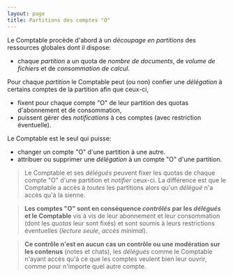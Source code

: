 ```yaml
---
layout: page
title: Partitions des comptes "O"
---
```


Le Comptable procède d'abord à un _découpage en partitions_ des ressources globales dont il dispose:
- chaque _partition_ a un quota de _nombre de documents_, de _volume de fichiers_ et de _consommation de calcul_.

Pour chaque _partition_ le Comptable peut (ou non) confier une _délégation_ à certains comptes de la partition afin que ceux-ci,
- fixent pour chaque compte "O" de leur partition des quotas d'abonnement et de consommation,
- puissent gérer des _notifications_ à ces comptes (avec restriction éventuelle).

Le Comptable est le seul qui puisse:
- changer un compte "O" d'une partition à une autre.
- attribuer ou supprimer une _délégation_ à un compte "O" d'une partition.

> Le Comptable et ses _délégués_ peuvent fixer les quotas de chaque compte "O" d'une partition et _notifier_ ceux-ci. La différence est que le Comptable a accès à _toutes_ les partitions alors qu'un _délégué_ n'a accès qu'à la sienne.

> **Les comptes "O" sont en conséquence _contrôlés_ par les _délégués_ et le Comptable** vis à vis de leur abonnement et leur consommation (dont les _quotas_ leur sont fixés) et sont soumis à leurs restrictions éventuelles (_lecture seule_, _accès minimal_).

> **Ce contrôle n'est en aucun cas un contrôle ou une modération sur les contenus** (notes et chats), les _délégués_ comme le Comptable n'ayant accès qu'à ce que les comptes veulent bien leur ouvrir, comme pour n'importe quel autre compte.
